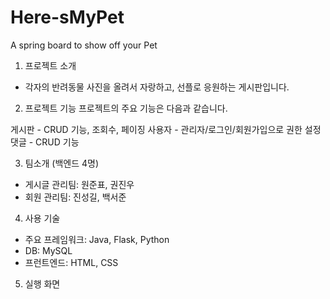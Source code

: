 # Here-sMyPet
A spring board to show off your Pet

1. 프로젝트 소개
- 각자의 반려동물 사진을 올려서 자랑하고, 선플로 응원하는 게시판입니다.

2. 프로젝트 기능
프로젝트의 주요 기능은 다음과 같습니다.

게시판 - CRUD 기능, 조회수, 페이징
사용자 - 관리자/로그인/회원가입으로 권한 설정
댓글 - CRUD 기능

3. 팀소개 (백엔드 4명)
- 게시글 관리팀: 원준표, 권진우
- 회원 관리팀: 진성길, 백서준

4. 사용 기술
- 주요 프레임워크: Java, Flask, Python
- DB: MySQL
- 프런트엔드: HTML, CSS
 
5. 실행 화면
